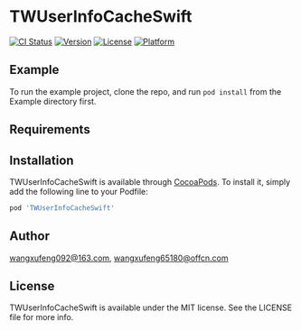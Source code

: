 # TWUserInfoCacheSwift

[![CI Status](https://img.shields.io/travis/wangxufeng092@163.com/TWUserInfoCacheSwift.svg?style=flat)](https://travis-ci.org/wangxufeng092@163.com/TWUserInfoCacheSwift)
[![Version](https://img.shields.io/cocoapods/v/TWUserInfoCacheSwift.svg?style=flat)](https://cocoapods.org/pods/TWUserInfoCacheSwift)
[![License](https://img.shields.io/cocoapods/l/TWUserInfoCacheSwift.svg?style=flat)](https://cocoapods.org/pods/TWUserInfoCacheSwift)
[![Platform](https://img.shields.io/cocoapods/p/TWUserInfoCacheSwift.svg?style=flat)](https://cocoapods.org/pods/TWUserInfoCacheSwift)

## Example

To run the example project, clone the repo, and run `pod install` from the Example directory first.

## Requirements

## Installation

TWUserInfoCacheSwift is available through [CocoaPods](https://cocoapods.org). To install
it, simply add the following line to your Podfile:

```ruby
pod 'TWUserInfoCacheSwift'
```

## Author

wangxufeng092@163.com, wangxufeng65180@offcn.com

## License

TWUserInfoCacheSwift is available under the MIT license. See the LICENSE file for more info.
